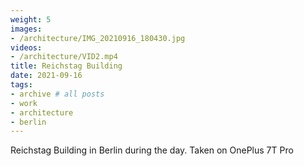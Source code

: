 ```yaml
---
weight: 5
images:
- /architecture/IMG_20210916_180430.jpg
videos:
- /architecture/VID2.mp4
title: Reichstag Building
date: 2021-09-16
tags:
- archive # all posts
- work
- architecture
- berlin
---
```


Reichstag Building in Berlin during the day. Taken on OnePlus 7T Pro